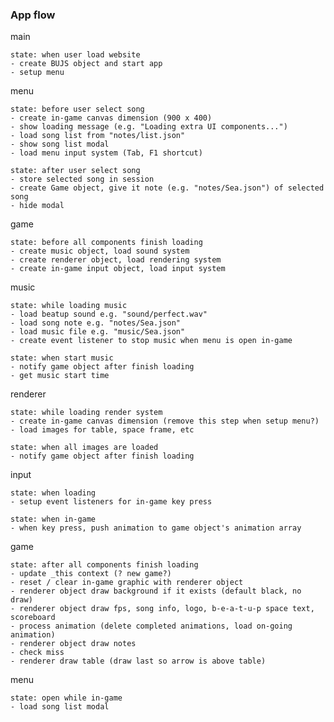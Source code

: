  ### App flow
 
 main

    state: when user load website
    - create BUJS object and start app
    - setup menu

 menu

    state: before user select song
    - create in-game canvas dimension (900 x 400) 
    - show loading message (e.g. "Loading extra UI components...")
    - load song list from "notes/list.json"
    - show song list modal
    - load menu input system (Tab, F1 shortcut)

    state: after user select song
    - store selected song in session
    - create Game object, give it note (e.g. "notes/Sea.json") of selected song
    - hide modal

game

    state: before all components finish loading
    - create music object, load sound system
    - create renderer object, load rendering system
    - create in-game input object, load input system

music

    state: while loading music
    - load beatup sound e.g. "sound/perfect.wav"
    - load song note e.g. "notes/Sea.json"
    - load music file e.g. "music/Sea.json"
    - create event listener to stop music when menu is open in-game
    
    state: when start music
    - notify game object after finish loading
    - get music start time

renderer

    state: while loading render system
    - create in-game canvas dimension (remove this step when setup menu?)
    - load images for table, space frame, etc

    state: when all images are loaded
    - notify game object after finish loading

input

    state: when loading
    - setup event listeners for in-game key press

    state: when in-game
    - when key press, push animation to game object's animation array

game

    state: after all components finish loading
    - update _this context (? new game?)
    - reset / clear in-game graphic with renderer object
    - renderer object draw background if it exists (default black, no draw)
    - renderer object draw fps, song info, logo, b-e-a-t-u-p space text, scoreboard
    - process animation (delete completed animations, load on-going animation)
    - renderer object draw notes
    - check miss
    - renderer draw table (draw last so arrow is above table)

menu

    state: open while in-game    
    - load song list modal
 

